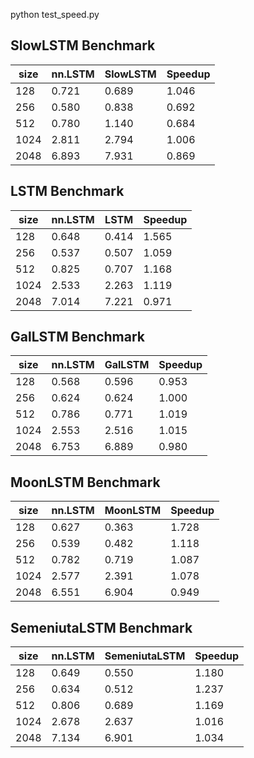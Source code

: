 python test_speed.py
##  SlowLSTM  Benchmark 
size   | nn.LSTM   |  SlowLSTM  | Speedup
-------|-----------|------------|--------
128    | 0.721     | 0.689      | 1.046
256    | 0.580     | 0.838      | 0.692
512    | 0.780     | 1.140      | 0.684
1024    | 2.811     | 2.794      | 1.006
2048    | 6.893     | 7.931      | 0.869
 
##  LSTM  Benchmark 
size   | nn.LSTM   |  LSTM  | Speedup
-------|-----------|--------|--------
128    | 0.648     | 0.414  | 1.565
256    | 0.537     | 0.507  | 1.059
512    | 0.825     | 0.707  | 1.168
1024    | 2.533     | 2.263  | 1.119
2048    | 7.014     | 7.221  | 0.971
 
##  GalLSTM  Benchmark 
size   | nn.LSTM   |  GalLSTM  | Speedup
-------|-----------|-----------|--------
128    | 0.568     | 0.596     | 0.953
256    | 0.624     | 0.624     | 1.000
512    | 0.786     | 0.771     | 1.019
1024    | 2.553     | 2.516     | 1.015
2048    | 6.753     | 6.889     | 0.980
 
##  MoonLSTM  Benchmark 
size   | nn.LSTM   |  MoonLSTM  | Speedup
-------|-----------|------------|--------
128    | 0.627     | 0.363      | 1.728
256    | 0.539     | 0.482      | 1.118
512    | 0.782     | 0.719      | 1.087
1024    | 2.577     | 2.391      | 1.078
2048    | 6.551     | 6.904      | 0.949
 
##  SemeniutaLSTM  Benchmark 
size   | nn.LSTM   |  SemeniutaLSTM  | Speedup
-------|-----------|-----------------|--------
128    | 0.649     | 0.550           | 1.180
256    | 0.634     | 0.512           | 1.237
512    | 0.806     | 0.689           | 1.169
1024    | 2.678     | 2.637           | 1.016
2048    | 7.134     | 6.901           | 1.034
 
